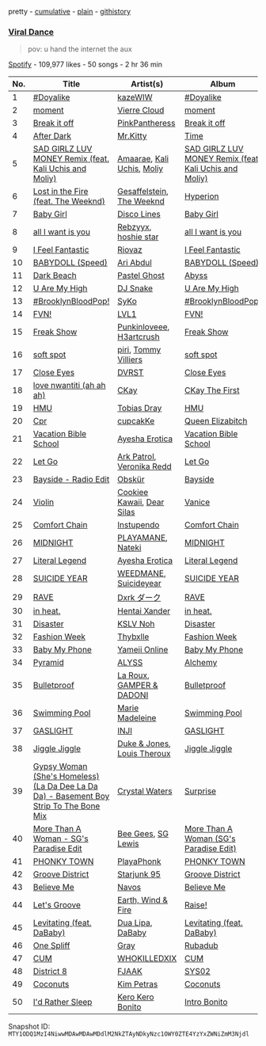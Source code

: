 pretty - [cumulative](/playlists/cumulative/37i9dQZF1DX6C8II7sX76D.md) - [plain](/playlists/plain/37i9dQZF1DX6C8II7sX76D) - [githistory](https://github.githistory.xyz/mackorone/spotify-playlist-archive/blob/main/playlists/plain/37i9dQZF1DX6C8II7sX76D)

### [Viral Dance](https://open.spotify.com/playlist/37i9dQZF1DX6C8II7sX76D)

> pov: u hand the internet the aux

[Spotify](https://open.spotify.com/user/spotify) - 109,977 likes - 50 songs - 2 hr 36 min

| No. | Title | Artist(s) | Album | Length |
|---|---|---|---|---|
| 1 | [\#Doyalike](https://open.spotify.com/track/4JhL6VywH5lKtAW6E3gKpD) | [kazeWIW](https://open.spotify.com/artist/021U5Ph1AQMVUndqnLPMkL) | [\#Doyalike](https://open.spotify.com/album/1E4Eap7cvWM5wtLNZsVlev) | 3:03 |
| 2 | [moment](https://open.spotify.com/track/2JKIYl8KaAMzOR1dIzEO5f) | [Vierre Cloud](https://open.spotify.com/artist/31ijgiurmIPTNojkYQXdnl) | [moment](https://open.spotify.com/album/4X2vOIggOwcX7BFIH0xqng) | 2:09 |
| 3 | [Break it off](https://open.spotify.com/track/5892YX6q8y3Rs9OysF08kv) | [PinkPantheress](https://open.spotify.com/artist/78rUTD7y6Cy67W1RVzYs7t) | [Break it off](https://open.spotify.com/album/2qT1ltrbTlrUi5F7uMFPHz) | 1:33 |
| 4 | [After Dark](https://open.spotify.com/track/0zCgWGmDF0aih5qexATyBn) | [Mr.Kitty](https://open.spotify.com/artist/0pWwt5vGNzezEhfAcc420Y) | [Time](https://open.spotify.com/album/0PLo7Nd9uUa6shrWWOmJsQ) | 4:17 |
| 5 | [SAD GIRLZ LUV MONEY Remix \(feat\. Kali Uchis and Moliy\)](https://open.spotify.com/track/15HMh4yxdf4wyxSZSlOgGZ) | [Amaarae](https://open.spotify.com/artist/21UPYSRWFKwtqvSAnFnSvS), [Kali Uchis](https://open.spotify.com/artist/1U1el3k54VvEUzo3ybLPlM), [Moliy](https://open.spotify.com/artist/2hVWBpjLW4Q7fboYz2pVYK) | [SAD GIRLZ LUV MONEY Remix \(feat\. Kali Uchis and Moliy\)](https://open.spotify.com/album/4lYcrnwCwPmh63E03VyAv2) | 3:24 |
| 6 | [Lost in the Fire \(feat\. The Weeknd\)](https://open.spotify.com/track/2vXKRlJBXyOcvZYTdNeckS) | [Gesaffelstein](https://open.spotify.com/artist/3hteYQFiMFbJY7wS0xDymP), [The Weeknd](https://open.spotify.com/artist/1Xyo4u8uXC1ZmMpatF05PJ) | [Hyperion](https://open.spotify.com/album/0JA38Ekhsv43y2lBj5GQkQ) | 3:22 |
| 7 | [Baby Girl](https://open.spotify.com/track/2cSdAkzAf2T4j4aLvx4LLz) | [Disco Lines](https://open.spotify.com/artist/5Kmr0b3ip8g9P2i0dLTC3Z) | [Baby Girl](https://open.spotify.com/album/06SuoEMTpd5PGRVwuIpETC) | 1:51 |
| 8 | [all I want is you](https://open.spotify.com/track/6qYmLmMTMpLPi80Mh0EbGb) | [Rebzyyx](https://open.spotify.com/artist/7GcVOOrldYLwxGrCkELOno), [hoshie star](https://open.spotify.com/artist/0LWHFUzXPTl9BDdJHDE001) | [all I want is you](https://open.spotify.com/album/78zySHGi3bB36rQ8NVGxFt) | 2:31 |
| 9 | [I Feel Fantastic](https://open.spotify.com/track/2CMq2UImv0YssAzKb95YBH) | [Riovaz](https://open.spotify.com/artist/1bhZt10yZVCJfp3HaNxJv8) | [I Feel Fantastic](https://open.spotify.com/album/7EK9acXyOaMuemZA2rRqqz) | 2:26 |
| 10 | [BABYDOLL \(Speed\)](https://open.spotify.com/track/5K3SJuYEkvvrLbzOjPyRi1) | [Ari Abdul](https://open.spotify.com/artist/25jJ6vyXwTRa0e6XCcdR6U) | [BABYDOLL \(Speed\)](https://open.spotify.com/album/0qMwROWsV0fT5hBqkH1per) | 2:36 |
| 11 | [Dark Beach](https://open.spotify.com/track/5QmdK8QFbY8TLVKPuJzexD) | [Pastel Ghost](https://open.spotify.com/artist/06O23tLg0or676h8EEzH7W) | [Abyss](https://open.spotify.com/album/0RItfbXPf5eDzwdsgK9rKV) | 3:42 |
| 12 | [U Are My High](https://open.spotify.com/track/3S7A85bAWOd6ltk6r2ANOI) | [DJ Snake](https://open.spotify.com/artist/540vIaP2JwjQb9dm3aArA4) | [U Are My High](https://open.spotify.com/album/0LMzMzG385642dtYwsVLkq) | 3:00 |
| 13 | [\#BrooklynBloodPop!](https://open.spotify.com/track/7K9Z3yFNNLv5kwTjQYGjnu) | [SyKo](https://open.spotify.com/artist/08ZqXO40nMrhBoGma4kls2) | [\#BrooklynBloodPop!](https://open.spotify.com/album/68i0gDIA5T5YVUIxj9QdsU) | 2:25 |
| 14 | [FVN!](https://open.spotify.com/track/4lGOHDJr4PvUguwpMxjzlu) | [LVL1](https://open.spotify.com/artist/5cIVFxPSiXer2MuaoEATkJ) | [FVN!](https://open.spotify.com/album/4HrAnkSKPbpAhsJcp7bXSJ) | 3:10 |
| 15 | [Freak Show](https://open.spotify.com/track/2Rb6nYmuLEblpq4KIAjngL) | [Punkinloveee](https://open.spotify.com/artist/6CrThJMQVJfWaHeliiLHuw), [H3artcrush](https://open.spotify.com/artist/1tHZYGc37FSzvOJ0eHbglI) | [Freak Show](https://open.spotify.com/album/13JoBPPaKWh2eusprVgAFu) | 2:05 |
| 16 | [soft spot](https://open.spotify.com/track/1mtLhZXbQqeU3qugQkuwhk) | [piri](https://open.spotify.com/artist/4DpmPt7gfAAq7WEx0E1X8s), [Tommy Villiers](https://open.spotify.com/artist/4M4KGWKy7pSQ5HaJNCutBN) | [soft spot](https://open.spotify.com/album/2Z7lZGztugb0rCv7QveDIc) | 3:39 |
| 17 | [Close Eyes](https://open.spotify.com/track/3CLSHJv5aUROAN2vfOyCOh) | [DVRST](https://open.spotify.com/artist/0XFgyr4jwM0MGeZZW0VzA5) | [Close Eyes](https://open.spotify.com/album/3G0b8ob9anYQl8a1t3GpOF) | 2:12 |
| 18 | [love nwantiti \(ah ah ah\)](https://open.spotify.com/track/2Xr1dTzJee307rmrkt8c0g) | [CKay](https://open.spotify.com/artist/048LktY5zMnakWq7PTtFrz) | [CKay The First](https://open.spotify.com/album/6lheAtw3IcJvflIhLbykih) | 2:25 |
| 19 | [HMU](https://open.spotify.com/track/60U1w8wJMlPvXRdPaLAYqi) | [Tobias Dray](https://open.spotify.com/artist/52X0HmQRQ8oRiq0pSEmJ9W) | [HMU](https://open.spotify.com/album/7ARY8uh4CSM067QGCluIiT) | 1:58 |
| 20 | [Cpr](https://open.spotify.com/track/35mBYyB61qTcGGj7MXIRM1) | [cupcakKe](https://open.spotify.com/artist/76SlrtEaq2oViRXulxjfuM) | [Queen Elizabitch](https://open.spotify.com/album/4nJ65lptuDZXNr0deIWKiU) | 3:28 |
| 21 | [Vacation Bible School](https://open.spotify.com/track/6KbkGUqEJBwghxPLUQpOXQ) | [Ayesha Erotica](https://open.spotify.com/artist/6TMGw1UYn6DFEtn2f9mv8J) | [Vacation Bible School](https://open.spotify.com/album/306zEIOo0kFIfAFaCFAmlE) | 4:51 |
| 22 | [Let Go](https://open.spotify.com/track/3kdlVcMVsSkbsUy8eQcBjI) | [Ark Patrol](https://open.spotify.com/artist/3zaxUd86U92CdZkNa6NUo9), [Veronika Redd](https://open.spotify.com/artist/6kuFWCCvd7bWB1PV0tJMN2) | [Let Go](https://open.spotify.com/album/1MGkdnByMIGI1ZXcAf4Wze) | 4:08 |
| 23 | [Bayside \- Radio Edit](https://open.spotify.com/track/7hYW4hKuPkfaLbzTpg9hQB) | [Obskür](https://open.spotify.com/artist/29MTNlaVntQaQiDyj8KGwx) | [Bayside](https://open.spotify.com/album/6zkyKkJPiRV3EiAuTg6aQC) | 3:17 |
| 24 | [Violin](https://open.spotify.com/track/4se25yP3bMpaMAlcxvyJ5Q) | [Cookiee Kawaii](https://open.spotify.com/artist/0DbBBj0ScPumRqKXswGQH1), [Dear Silas](https://open.spotify.com/artist/4C6vnglzmsWszcdp5WaX6O) | [Vanice](https://open.spotify.com/album/2FAzRCz0eQhFMUhDPTxIUb) | 1:49 |
| 25 | [Comfort Chain](https://open.spotify.com/track/5BAXlRDW3YaPr3rfqV51TA) | [Instupendo](https://open.spotify.com/artist/3ctnkEZGtVBTxS7IMin8nC) | [Comfort Chain](https://open.spotify.com/album/7wkMsvkTZ6pq5GgSqDu9jK) | 3:04 |
| 26 | [MIDNIGHT](https://open.spotify.com/track/2lCPDg2EWErPYdO3ItPUdH) | [PLAYAMANE](https://open.spotify.com/artist/13itspgSHkUbOq03AhIyjS), [Nateki](https://open.spotify.com/artist/3g0UoyvaTaHUrfpHiRqsD1) | [MIDNIGHT](https://open.spotify.com/album/0xOs1J6MzsKZpf2io1FoXG) | 2:02 |
| 27 | [Literal Legend](https://open.spotify.com/track/3c9tMHF4oYTiba7FVPFuKB) | [Ayesha Erotica](https://open.spotify.com/artist/6TMGw1UYn6DFEtn2f9mv8J) | [Literal Legend](https://open.spotify.com/album/3oaLu2DsezVJzfkgQT9Yth) | 2:46 |
| 28 | [SUICIDE YEAR](https://open.spotify.com/track/6hRvewF5MRAsqqxnNs3z2b) | [WEEDMANE](https://open.spotify.com/artist/6agBXAcUugzO8DQTChZZrx), [Suicideyear](https://open.spotify.com/artist/3WaNZnwUPrpOIS5ZcIyjTO) | [SUICIDE YEAR](https://open.spotify.com/album/6y0bYi0XTNsGQzbKMYNxg1) | 1:31 |
| 29 | [RAVE](https://open.spotify.com/track/01kfSdF9zfcDLri5sSWEoL) | [Dxrk ダーク](https://open.spotify.com/artist/5TvFfw1MgSntdU9A7yncyA) | [RAVE](https://open.spotify.com/album/0doOTVLn5DctSLGftsar6T) | 2:49 |
| 30 | [in heat.](https://open.spotify.com/track/6T3sH1EuBMijU1MHe2WFJt) | [Hentai Xander](https://open.spotify.com/artist/7J67YP5oiObsKJkC7mrRWW) | [in heat.](https://open.spotify.com/album/0K4n11MU36fn5LewWZSOQ7) | 1:56 |
| 31 | [Disaster](https://open.spotify.com/track/0PGAJ37n4O2AslZosr1YGx) | [KSLV Noh](https://open.spotify.com/artist/2ElMqlv5py0QFIVXUff627) | [Disaster](https://open.spotify.com/album/7CkXrZnfmghdA4n2YLTgag) | 1:24 |
| 32 | [Fashion Week](https://open.spotify.com/track/6ShImJT1uMlKJbdJh6MnbH) | [Thybxlle](https://open.spotify.com/artist/6bxjRFPDTdgf3HeJJJhes7) | [Fashion Week](https://open.spotify.com/album/71nuI99ptBQqwwE9ffKnLL) | 2:35 |
| 33 | [Baby My Phone](https://open.spotify.com/track/2SjvBmZYIbQTJ7rrPgdmV8) | [Yameii Online](https://open.spotify.com/artist/141ww9EOPLPetF8mMt1gKF) | [Baby My Phone](https://open.spotify.com/album/3fLglAkAwRiXwFKjGRQxQq) | 3:35 |
| 34 | [Pyramid](https://open.spotify.com/track/1Up1XBkxqdtu2BMP8iJr48) | [ALYSS](https://open.spotify.com/artist/6h6jp2XsW3RvXdQs7Pfu4m) | [Alchemy](https://open.spotify.com/album/7Cy7mBf9lW1eDCc8XVYD4D) | 3:53 |
| 35 | [Bulletproof](https://open.spotify.com/track/0SyxZC4wlqAwf20cHE6Xon) | [La Roux](https://open.spotify.com/artist/3K2zB87GZv1krx031en5VA), [GAMPER & DADONI](https://open.spotify.com/artist/6HQ6vf4AloXyVNdyJhrX1J) | [Bulletproof](https://open.spotify.com/album/5TSSlGJmfkBNC4M3uoMswL) | 2:42 |
| 36 | [Swimming Pool](https://open.spotify.com/track/3BMqVk2NJbH4fxf84e8kDC) | [Marie Madeleine](https://open.spotify.com/artist/42Wmw8g4Cl9ZsxYR8prhSC) | [Swimming Pool](https://open.spotify.com/album/2fzPtlFd8OSlCaIXVYrdls) | 5:25 |
| 37 | [GASLIGHT](https://open.spotify.com/track/7IybpxLp5E4Hs1jKbPNSKx) | [INJI](https://open.spotify.com/artist/0Z4Ir8usNVcAdCSQl0fQki) | [GASLIGHT](https://open.spotify.com/album/3xhS4dVY0ActRZO8tE0cGh) | 3:17 |
| 38 | [Jiggle Jiggle](https://open.spotify.com/track/1I4lCSP69P74nU3a6Su5L2) | [Duke & Jones](https://open.spotify.com/artist/3jNm5wvIx1eR5NDdXhMkNV), [Louis Theroux](https://open.spotify.com/artist/016Rz5DsXUPPxosNTZLYcv) | [Jiggle Jiggle](https://open.spotify.com/album/3WcZOQwZQ5gLyNrA0aXUeT) | 1:37 |
| 39 | [Gypsy Woman \(She's Homeless\) \(La Da Dee La Da Da\) \- Basement Boy Strip To The Bone Mix](https://open.spotify.com/track/1SShxVVBeZBCY7WddnksPz) | [Crystal Waters](https://open.spotify.com/artist/2sd9Q3r0Jhqpe3w9WVuG43) | [Surprise](https://open.spotify.com/album/7MtJHdiKmt3Gbus6oyXhy1) | 7:31 |
| 40 | [More Than A Woman \- SG's Paradise Edit](https://open.spotify.com/track/0L3XCv9i9IHs8cJEVhsJ3J) | [Bee Gees](https://open.spotify.com/artist/1LZEQNv7sE11VDY3SdxQeN), [SG Lewis](https://open.spotify.com/artist/0GG2cWaonE4JPrjcCCQ1EG) | [More Than A Woman \(SG's Paradise Edit\)](https://open.spotify.com/album/2iTmTEm55PIjLdYjDCKh96) | 5:57 |
| 41 | [PHONKY TOWN](https://open.spotify.com/track/0BRbI3ZMPXuj9yA7ChDGOW) | [PlayaPhonk](https://open.spotify.com/artist/1SwmXTElW9TlkK2Rydgb4D) | [PHONKY TOWN](https://open.spotify.com/album/3e6HcRWTkyGi6dA0Zg5pxw) | 2:21 |
| 42 | [Groove District](https://open.spotify.com/track/7Kv0yPSr550uUxbAwAhH01) | [Starjunk 95](https://open.spotify.com/artist/523iXWyHL26prJR3GKjRhx) | [Groove District](https://open.spotify.com/album/3eUt4sKIp5GiNSh6JyMN2s) | 3:06 |
| 43 | [Believe Me](https://open.spotify.com/track/44xO8889yUQHn70P73NILS) | [Navos](https://open.spotify.com/artist/6YCM9JwkqdEFQSzztmh4Kb) | [Believe Me](https://open.spotify.com/album/7GJVQX2wiktNMP4QV20Y3E) | 3:08 |
| 44 | [Let's Groove](https://open.spotify.com/track/3koCCeSaVUyrRo3N2gHrd8) | [Earth, Wind & Fire](https://open.spotify.com/artist/4QQgXkCYTt3BlENzhyNETg) | [Raise!](https://open.spotify.com/album/1hj1SYbJYdXloRiSjsCLXg) | 5:39 |
| 45 | [Levitating \(feat\. DaBaby\)](https://open.spotify.com/track/463CkQjx2Zk1yXoBuierM9) | [Dua Lipa](https://open.spotify.com/artist/6M2wZ9GZgrQXHCFfjv46we), [DaBaby](https://open.spotify.com/artist/4r63FhuTkUYltbVAg5TQnk) | [Levitating \(feat\. DaBaby\)](https://open.spotify.com/album/04m06KhJUuwe1Q487puIud) | 3:23 |
| 46 | [One Spliff](https://open.spotify.com/track/6bdF0R4RW9bkzL6H2lPcQw) | [Gray](https://open.spotify.com/artist/2Ve4sev1tC5CGEeP5fUb5Y) | [Rubadub](https://open.spotify.com/album/1L2xGr5Ef3DqlGMOa1EPDc) | 4:27 |
| 47 | [CUM](https://open.spotify.com/track/26Wi8P1wIM3JQFxRRErnvt) | [WHOKILLEDXIX](https://open.spotify.com/artist/0RSogp4qeGu0ZM71JRTay3) | [CUM](https://open.spotify.com/album/1sCIGjznAsgu5kd7RpSrQx) | 2:56 |
| 48 | [District 8](https://open.spotify.com/track/3oXiddNGiWhpmlQCWkJoJ9) | [FJAAK](https://open.spotify.com/artist/4qG1qjeHfkASTdyRGbLWbV) | [SYS02](https://open.spotify.com/album/1hWdAnaS9tsIcwYM3hC48Y) | 5:01 |
| 49 | [Coconuts](https://open.spotify.com/track/71yN0yrHej3jhKXewbmtEh) | [Kim Petras](https://open.spotify.com/artist/3Xt3RrJMFv5SZkCfUE8C1J) | [Coconuts](https://open.spotify.com/album/7y44knAD5qeji4WbavIQxC) | 2:48 |
| 50 | [I'd Rather Sleep](https://open.spotify.com/track/56JcHvg7W4cCs6fQEOz2gW) | [Kero Kero Bonito](https://open.spotify.com/artist/6OqhFYFJDnBBHas02HopPT) | [Intro Bonito](https://open.spotify.com/album/3s3PEd50fVx2qXMNgPy0uD) | 1:55 |

Snapshot ID: `MTY1ODQ1MzI4NiwwMDAwMDAwMDdlM2NkZTAyNDkyNzc1OWY0ZTE4YzYxZWNiZmM3Njdl`
